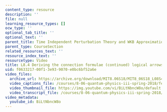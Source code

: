 ```yaml
---
content_type: resource
description: ''
file: null
learning_resource_types: []
ocw_type: ''
optional_tab_title: ''
optional_text: ''
parent_title: Time Independent Perturbation Theory and WKB Approximation
parent_type: CourseSection
related_resources_text: ''
resource_index_text: ''
resourcetype: Video
title: L8.4 Deriving the connection formulae (continued) logical arrows
uid: f0633217-00f1-3e93-9070-e0bc6bf52a6e
video_files:
  archive_url: https://archive.org/download/MIT8.06S18/MIT8_06S18_L08S4_300k.mp4
  video_captions_file: /courses/8-06-quantum-physics-iii-spring-2018/fe6d971522c353d0bb556eba775fb997_BiLtNbncW8o.vtt
  video_thumbnail_file: https://img.youtube.com/vi/BiLtNbncW8o/default.jpg
  video_transcript_file: /courses/8-06-quantum-physics-iii-spring-2018/05dd67e134ac40717fe7999c39b499fb_BiLtNbncW8o.pdf
video_metadata:
  youtube_id: BiLtNbncW8o
---
```

